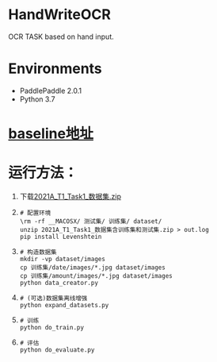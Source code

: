 # HandWriteOCR
OCR TASK based on hand input.

# Environments

- PaddlePaddle 2.0.1
- Python 3.7

# [baseline地址](https://aistudio.baidu.com/aistudio/projectdetail/2793088?forkThirdPart=1)
# 运行方法：
1. 下载[2021A_T1_Task1_数据集.zip](http://ailab.aiwin.org.cn/my/datasets/download/125ee28f-f9f7-454f-a43d-3ff8d0d2033c)

2. ```shell
   # 配置环境
   \rm -rf __MACOSX/ 测试集/ 训练集/ dataset/
   unzip 2021A_T1_Task1_数据集含训练集和测试集.zip > out.log
   pip install Levenshtein
   ```

3. ```shell
   # 构造数据集
   mkdir -vp dataset/images
   cp 训练集/date/images/*.jpg dataset/images
   cp 训练集/amount/images/*.jpg dataset/images
   python data_creator.py
   ```

4. ```shell
   # (可选)数据集离线增强
   python expand_datasets.py
   ```

5. ```shell
   # 训练
   python do_train.py
   ```

6. ```shell
   # 评估
   python do_evaluate.py
   ```

   

